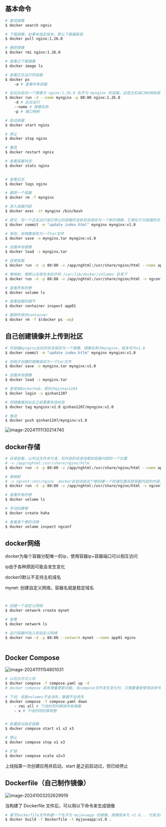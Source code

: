 ## 	基本命令

```bash
# 查找镜像
$ docker search ngnix

# 下载镜像，如果未指定版本，默认下载最新版
$ docker pull nginx:1.26.0

# 删除镜像
$ docker rmi nginx:1.26.0

# 查看已下载镜像
$ docker image ls 

# 查看正在运行的容器
$ docker ps 
	-a # 查看所有容器

# 在后台启动一个镜像为 nginx:1.26.0 名字为 mynginx 的容器，且宿主机端口80映射容器内端口80
$ docker run -d --name mynginx -p 80:80 nginx:1.26.0
	-d # 后台运行
	--name # 镜像名称
	-p # 端口映射

# 启动容器
$ docker start nginx

# 停止
$ docker stop nginx

# 重启
$ docker restart ngnix

# 查看容器状态
$ docker stats nginx

	
# 查看日志
$ docker logs nginx

# 删除一个容器
$ docker rm -f mynginx

# 进入容器内部
$ docker exec -it mynginx /bin/bash

# 提交，将一个正在运行或已停止的容器的当前状态保存为一个新的镜像。它类似于对容器的文件系统进行快照，将容器内的更改保存下来，使你可以基于此创建新的容器实例。
$ docker commit -m "update index.html" mynginx mynginx:v1.0

# 保存，将镜像保存为一个tar文件
$ docker save -o mynginx.tar mynginx:v1.0

# 加载本地镜像 
$ docker load -i mynginx.tar 

# 目录挂载
$ docker run -d -p 80:80 -v /app/nghtml:/usr/share/nginx/html --name app01 ngnix

# 卷映射，卷默认存放在本机中的 /var/lib/docker/volumes 目录下
$ docker run -d -p 88:88 -v /app/nghtml:/usr/share/nginx/html -v ngconf:/etc/nginx --name app02 nginx

# 查看所有的卷
$ docker volume ls

# 查看容器的细节
$ docker container inspect app01

# 删除所有的container
$ docker rm -f $(docker ps -aq)


```

## 自己创建镜像并上传到社区

```bash
# 将容器mynginx此刻的状态保存为一个镜像，镜像名称为mynginx，版本号为v1.0
$ docker commit -m "update index.htlm" mynginx myngixn:v1.0

# 将刚才创建的镜像保存为一个tar文件
$ docker save -o mynginx.tar mynginx:v1.0

# 加载本地镜像
$ docker load -i mynginx.tar

# 登录到Dockerhub，密码为qinhan1104
$ docker login -u qinhan1207

# 将镜像推到社区之前需要先改标签
$ docker tag mynginx:v1.0 qinhan1207/mynginx:v1.0

# 推送
$ docker push qinhan1207/mynginx:v1.0

```

![image-20241111130214740](file://C:\Users\qinhan\AppData\Roaming\Typora\typora-user-images\image-20241111130214740.png?lastModify=1731302931)

## docker存储

```bash
# 目录挂载，以外边文件夹为准，将外部的目录挂载到容器内部的一个位置
# -v /app/nghtml:/usr/share/nginx/htlm
$ docker run -d -p 80:80 -v /app/nghtml:/usr/share/nginx/html --name app01 nginx:v1.26.0

# 卷映射	
# -v ngconf:/etc/nginx	docker会自动给这个卷创建一个存储位置去把容器内部的内容，即使在容器初始启动的时候，就跟内部的内容保持完全一致，卷默认存放在本机中的 /var/lib/docker/volumes 目录下
$ docker run -d -p 80:80 -v /app/nghtml:/usr/share/nginx/html -v ngconf:/etc/nginx --name app02 nginx
```

```bash
# 查看所有的卷
$ docker volume ls

# 手动创建卷
$ docker create haha

# 查看某个卷的详情
$ docker volume inspect ngconf
```

## docker网络

docker为每个容器分配唯一的ip，使用容器ip+容器端口可以相互访问

ip由于各种原因可能会发生变化

docker0默认不支持主机域名

mynet: 创建自定义网络，容器名就是稳定域名

```bash


# 创建一个自定义网络
$ docker network create mynet

# 查看
$ docker network ls  

# 运行容器时加入到自定义网络
$ docker run -d -p 88:80 --network mynet --name app01 nginx
 
```

## Docker Compose

![image-20241111154801031](C:\Users\qinhan\AppData\Roaming\Typora\typora-user-images\image-20241111154801031.png)

```bash
# 以后台方式上线
$ docker compose -f compose.yaml up -d
# docker compose 具有增量更新功能，当compose文件发生变化时，只需要重新使用该命令便可以自动进行判断，只更新修改的部分

# 下线，但是volumes不会消失，数据不会丢失
$ docker compose -f compose.yaml down
	- rmi all # 下线的同时移除所有镜像
	- v # 下线的同时移除卷


# 批量启动指定容器
$ docker compose start x1 x2 x3

# 停止
$ docker compose stop x1 x3

# 扩容
$ docker compose scale x2=3
```

上线指第一次创建应用并启动，start 是之前启动过，但已经停止

## Dockerfile（自己制作镜像）

![image-20241003202629919](C:\Users\qinhan\AppData\Roaming\Typora\typora-user-images\image-20241003202629919.png)

当构建了 Dockerfile 文件后，可以用以下命令来生成镜像

```bash
# 基于Dockerfile文件构建一个名字为 myjavaapp 的镜像，镜像版本为 v1.0，. 代表当前目录
$ docker build -f Dockerfile -t myjavaapp:v1.0 .
```

